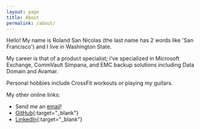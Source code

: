```yaml
---
layout: page
title: About
permalink: /about/
---
```

Hello! My name is Roland San Nicolas (the last name has 2 words like 'San Francisco') and I live in Washington State.


My career is that of a product specialist; i've specialized in Microsoft Exchange, CommVault Simpana, and EMC backup solutions including Data Domain and Avamar.


Personal hobbies include CrossFit workouts or playing my guitars.

My other online links:
* Send me an [email](mailto:rdsannicolas@gmail.com)!
* [GitHub](http://github.com/rdsannicolas){:target="_blank"}
* [LinkedIn](http://www.linkedin.com/in/roland-d-san-nicolas){:target="_blank"}
